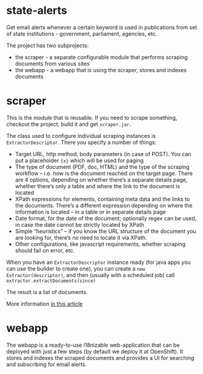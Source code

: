 state-alerts
============

Get email alerts whenever a certain keyword is used in publications from set of state institutions - government, parliament, agencies, etc.

The project has two subprojects:

* the scraper - a separate configurable module that performs scraping documents from various sites
* the webapp - a webapp that is using the scraper, stores and indexes documents

scraper
=======

This is the module that is reusable. If you need to scrape something, checkout the project, build it and get `scraper.jar`.

The class used to configure individual scraping instances is `ExtractorDescriptor`. There you specify a number of things:

* Target URL, http method, body parameters (in case of POST). You can put a placeholder `{x}` which will be used for paging
* The type of document (PDF, doc, HTML) and the type of the scraping workflow – i.e. how is the document reached on the target page. There are 4 options, depending on whether there’s a separate details page, whether there’s only a table and where the link to the document is located
* XPath expressions for elements, containing meta data and the links to the documents. There’s a different expression depending on where the information is located – in a table or in separate details page
* Date format, for the date of the document; optionally regex can be used, in case the date cannot be strictly located by XPath
* Simple “heuristics” – if you know the URL structure of the document you are looking for, there’s no need to locate it via XPath.
* Other configurations, like javascript requirements, whether scraping should fail on error, etc.

When you have an `ExtractorDescriptor` instance ready (for java apps you can use the builder to create one), you can create a `new Extractor(descriptor)`, and then (usually with a scheduled job) call `extractor.extractDocuments(since)`

The result is a list of documents.

More information <a href="http://techblog.bozho.net/?p=1215">in this article</a> 

webapp
=======

The webapp is a ready-to-use i18nizable web-application that can be deployed with just a few steps (by default we deploy it at OpenShift). It stores and indexes the scraped documents and provides a UI for searching and subscribing for email alerts. 